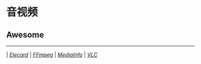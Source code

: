 # 音视频

## Awesome
---

| [*Elecard*](https://elecard.com/ "一款视频分析工具")
| [*FFmpeg*](https://ffmpeg.org/)
| [*MediaInfo*](https://mediaarea.net/MediaInfo "一款视频格式分析工具")
| [*VLC*](https://videolan.org/ "一款媒体播放器")
